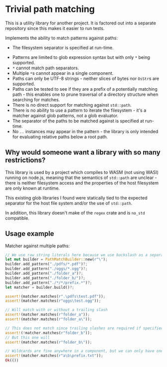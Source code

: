 # Trivial path matching

This is a utility library for another project. It is factored out into a separate
repository since this makes it easier to run tests.

Implements the ability to match patterns against paths:
* The filesystem separator is specified at run-time.
- Patterns are limited to glob expression syntax but with only `*` being
  supported.
- `*` cannot match path separators.
- Multiple `*`s cannot appear in a single component.
- Paths can only be UTF-8 strings - neither slices of bytes nor `OsStr`s are
  supported. 
- Paths can be tested to see if they are a prefix of a potentially matching
  path - this enables one to prune traversal of a directory structure when
  searching for matches.
- There is no direct support for matching against `std::path`.
- There is no ability to use a pattern to iterate the filesystem - it's a
  matcher against glob patterns, not a glob evaluator.
- The separator of the paths to be matched against is specified at run-time.
- No `..` instances may appear in the pattern - the library is only intended
  for evaluating relative paths below a root path.

## Why would someone want a library with so many restrictions? 

This library is used by a project which compiles to WASM (not using WASI)
running on node.js, meaning that the semantics of `std::path` are unclear -
there is neither filesystem access and the properties of the host filesystem
are only known at runtime. 

This existing glob libraries I found were statically tied to the expected
separator for the host file system and/or the use of `std::path`.

In addition, this library doesn't make of the `regex` crate and is `no_std`
compatible.

## Usage example

Matcher against multiple paths:
```rust
// We use raw string literals here because we use backslash as a separator
let mut builder = PathMatchBuilder::new(r"\");
builder.add_pattern("./pdfs/*.pdf")?;
builder.add_pattern("./oggs/*.ogg")?;
builder.add_pattern("./folder_a")?;
builder.add_pattern("./folder_b/")?;
builder.add_pattern("./*/*/prefix.*")?;
let matcher = builder.build()?;

assert!(matcher.matches(r".\pdfs\test.pdf"));
assert!(matcher.matches(r"oggs\test.ogg"));

// Will match with or without a trailing slash
assert!(matcher.matches(r"folder_a"));
assert!(matcher.matches(r"folder_a\"));

// This does not match since trailing slashes are required if specified
assert!(!matcher.matches(r"folder_b"));
// But this one will
assert!(matcher.matches(r"folder_b\"));

// Wildcards are fine anywhere in a component, but we can only have one e.g. no *.*
assert!(matcher.matches(r"a\b\prefix.txt"));
Ok(())
```
